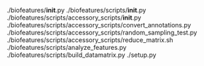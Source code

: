 ./biofeatures/__init__.py
./biofeatures/scripts/__init__.py
./biofeatures/scripts/accessory_scripts/__init__.py
./biofeatures/scripts/accessory_scripts/convert_annotations.py
./biofeatures/scripts/accessory_scripts/random_sampling_test.py
./biofeatures/scripts/accessory_scripts/reduce_matrix.sh
./biofeatures/scripts/analyze_features.py
./biofeatures/scripts/build_datamatrix.py
./setup.py
